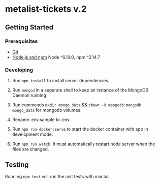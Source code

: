 # metalist-tickets v.2
## Getting Started

### Prerequisites

- [Git](https://git-scm.com/)
- [Node.js and npm](nodejs.org) Node ^6.10.0, npm ^3.14.7

### Developing

1. Run `npm install` to install server dependencies.

2. Run `mongod` in a separate shell to keep an instance of the MongoDB Daemon running

3. Run commands `mkdir mongo_data` && `chown -R mongodb:mongodb mongo_data` for mongodb volumes.

4. Rename .env.sample to .env.

5. Run `npm run docker:serve` to start the docker container with app in development mode.

6. Run `npm run watch`. It must automatically restart node server when the files are changed.

## Testing

Running `npm test` will run the unit tests with mocha.
